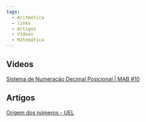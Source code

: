 ```yaml
---
tags:
  - Aritmética
  - links
  - Artigos
  - Vídeos
  - Matemática
---
```

## Vídeos
[Sistema de Numeração Decimal Posicional | MAB #10](https://youtu.be/ef8R6mqqaF0?si=aXhgwjvmFyE-GPaR)

## Artigos
[ Origem dos números - UEL](https://www.uel.br/projetos/matessencial/basico/fundamental/numeros.html#:~:text=Os%20indianos%20reuniram%20as%20diferentes,de%20numera%C3%A7%C3%A3o%20retrata%20o%20%C3%A1baco.)